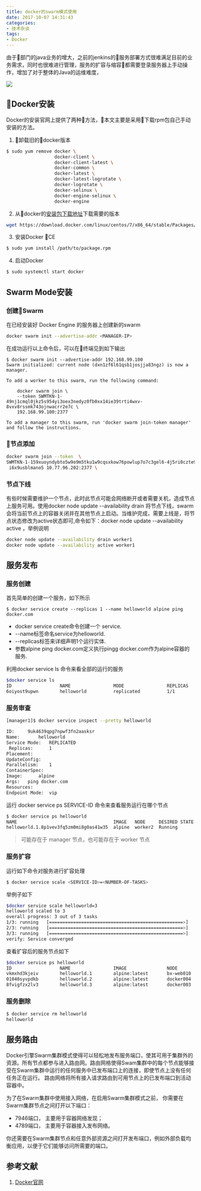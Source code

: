 ```yaml
---
title: docker的swarm模式使用
date: 2017-10-07 14:31:43
categories:
- 技术杂谈
tags:
- Docker
---
```


由于部门的java业务的增大，之前的jenkins的服务部署方式很难满足目前的业务需求，同时也很难进行管理，服务的扩容与缩容都需要登录服务器上手动操作，增加了对于整体的Java的运维难度，

![](http://wx4.sinaimg.cn/mw1024/78d85414ly1fpeppae8ubj21kw0jajtg.jpg)

<!-- more -->

## Docker安装
Docker的安装官网上提供了两种方法，本文主要是采用下载rpm包自己手动安装的方法。
1. 卸载旧的docker版本
```bash
$ sudo yum remove docker \
                  docker-client \
                  docker-client-latest \
                  docker-common \
                  docker-latest \
                  docker-latest-logrotate \
                  docker-logrotate \
                  docker-selinux \
                  docker-engine-selinux \
                  docker-engine
```
2. 从docker的[安装包下载地址](https://download.docker.com/linux/centos/7/x86_64/stable/Packages/)下载需要的版本
```bash
wget https://download.docker.com/linux/centos/7/x86_64/stable/Packages/docker-ce-17.12.0.ce-1.el7.centos.x86_64.rpm
```
3. 安装Docker CE
```bash
$ sudo yum install /path/to/package.rpm
```
4. 启动Docker
```bash
$ sudo systemctl start docker
```

## Swarm Mode安装

### 创建Swarm
在已经安装好 Docker Engine 的服务器上创建新的swarm
```bash
docker swarm init --advertise-addr <MANAGER-IP>
```
在成功运行以上命令后，可以在终端见到如下输出
```bash
$ docker swarm init --advertise-addr 192.168.99.100
Swarm initialized: current node (dxn1zf6l61qsb1josjja83ngz) is now a manager.

To add a worker to this swarm, run the following command:

    docker swarm join \
    --token SWMTKN-1-49nj1cmql0jkz5s954yi3oex3nedyz0fb0xx14ie39trti4wxv-8vxv8rssmk743ojnwacrr2e7c \
    192.168.99.100:2377

To add a manager to this swarm, run 'docker swarm join-token manager' and follow the instructions.
```

### 节点添加

```bash
docker swarm join --token  \
SWMTKN-1-159xuoyndybto5w9o9m5tku1w9cqsxkow76powlup7o7c3gel6-4j5ri0czte9v \
 i6x9usblmano5 10.77.96.202:2377 \
```

### 节点下线
有些时候需要维护一个节点，此时此节点可能会网络断开或者需要关机，造成节点上服务可用。使用docker node update --availability drain <NODE-ID>将节点下线，swarm会将当前节点上的容器关闭并在其他节点上启动。当维护完成，需要上线是，将节点状态修改为active状态即可,命令如下：docker node update --availability active <NODE-ID>，举例说明
```bash
docker node update --availability drain worker1
docker node update --availability active worker1
```

## 服务发布
### 服务创建
首先简单的创建一个服务，如下所示
```bash
$ docker service create --replicas 1 --name helloworld alpine ping docker.com
```
* docker service create命令创建一个 service.
* --name标签命名service为helloworld.
* --replicas标签来详细声明1个运行实体.
* 参数alpine ping docker.com定义执行pingg docker.com作为alpine容器的服务.

利用docker service ls 命令来看全部的运行的服务
```bash
$docker service ls
ID                  NAME                MODE                REPLICAS            IMAGE               PORTS
6oiyost9upwn        helloworld          replicated          1/1                 alpine:latest
```

### 服务审查
```bash
[manager1]$ docker service inspect --pretty helloworld

ID:		9uk4639qpg7npwf3fn2aasksr
Name:		helloworld
Service Mode:	REPLICATED
 Replicas:		1
Placement:
UpdateConfig:
Parallelism:	1
ContainerSpec:
Image:		alpine
Args:	ping docker.com
Resources:
Endpoint Mode:  vip
```
运行 docker service ps SERVICE-ID 命令来查看服务运行在哪个节点
```bash
$ docker service ps helloworld
NAME                                    IMAGE   NODE     DESIRED STATE  LAST STATE
helloworld.1.8p1vev3fq5zm0mi8g0as41w35  alpine  worker2  Running        Running 3 minutes
```
> 可能存在于 manager 节点，也可能存在于 worker 节点

### 服务扩容
运行如下命令对服务进行扩容处理
```bash
$ docker service scale <SERVICE-ID>=<NUMBER-OF-TASKS>
```
举例子如下
```bash
$docker service scale helloworld=3
helloworld scaled to 3
overall progress: 3 out of 3 tasks
1/3: running   [==================================================>]
2/3: running   [==================================================>]
3/3: running   [==================================================>]
verify: Service converged
```
查看扩容后的服务节点如下
```bash
$docker service ps helloworld
ID                  NAME                IMAGE               NODE                DESIRED STATE       CURRENT STATE               ERROR               PORTS
vkmxhd3kjeiv        helloworld.1        alpine:latest       bx-web010           Running             Running about an hour ago
01040syvpdkb        helloworld.2        alpine:latest       docker004           Running             Running 29 seconds ago
8fvigfzx2lv3        helloworld.3        alpine:latest       docker003           Running             Running 42 seconds ago
```

### 服务删除
```bash
$ docker service rm helloworld
helloworld
```

## 服务路由
Docker引擎Swarm集群模式使得可以轻松地发布服务端口，使其可用于集群外的资源。所有节点都参与进入路由网。路由网格使得Swam集群中的每个节点能够接受在Swarm集群中运行的任何服务中已发布端口上的连接，即使节点上没有任何任务正在运行。 路由网络将所有接入请求路由到可用节点上的已发布端口到活动容器中。

为了在Swarm集群中使用接入网络，在启用Swarm集群模式之前， 你需要在Swarm集群节点之间打开以下端口：

* 7946端口， 主要用于容器网络发现；
* 4789端口， 主要用于容器接入发布网络。

你还需要在Swarm集群节点和任意外部资源之间打开发布端口，例如外部负载均衡应用，以便于它们能够访问所需要的端口。





## 参考文献
1. [Docker官网](https://docs.docker.com/install)
